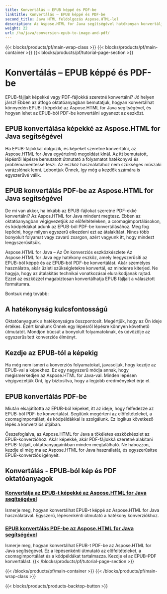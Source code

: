 ```yaml
---
title: Konvertálás – EPUB képpé és PDF-be
linktitle: Konvertálás – EPUB képpé és PDF-be
second_title: Java HTML feldolgozás Aspose.HTML-lel
description: Az Aspose.HTML for Java segítségével hatékonyan konvertálja az EPUB-fájlt képekké. Ez a lépésenkénti útmutató leegyszerűsíti a folyamatot. Tanuld meg az EPUB-ból PDF-be konvertálást is.
weight: 22
url: /hu/java/conversion-epub-to-image-and-pdf/
---
```


{{< blocks/products/pf/main-wrap-class >}}
{{< blocks/products/pf/main-container >}}
{{< blocks/products/pf/tutorial-page-section >}}

# Konvertálás – EPUB képpé és PDF-be

EPUB-fájljait képekké vagy PDF-fájlokká szeretné konvertálni? Jó helyen jársz! Ebben az átfogó oktatóanyagban bemutatjuk, hogyan konvertálhat könnyedén EPUB-t képekké az Aspose.HTML for Java segítségével, és hogyan lehet az EPUB-ból PDF-be konvertálni ugyanezt az eszközt. 

## EPUB konvertálása képekké az Aspose.HTML for Java segítségével
Ha EPUB-fájlokkal dolgozik, és képeket szeretne konvertálni, az Aspose.HTML for Java egyértelmű megoldást kínál. Az itt bemutatott, lépésről lépésre bemutatott útmutató a folyamatot hatékonyvá és problémamentessé teszi. Az eszköz használatához nem szükséges műszaki varázslónak lenni. Lebontjuk Önnek, így még a kezdők számára is egyszerűvé válik.

## EPUB konvertálás PDF-be az Aspose.HTML for Java segítségével
De mi van akkor, ha inkább az EPUB-fájlokat szeretné PDF-ekké konvertálni? Az Aspos.HTML for Java mindent megtesz. Ebben az oktatóanyagban végigvezetjük az előfeltételeken, a csomagimportálásokon, és kódpéldákat adunk az EPUB-ból PDF-be konvertálásához. Meg fog lepődni, hogy milyen egyszerű elkezdeni ezt az átalakítást. Nincs több bonyolult folyamat vagy zavaró zsargon, azért vagyunk itt, hogy mindezt leegyszerűsítsük.

Aspose.HTML for Java – Az Ön konverziós eszközkészlete
Az Aspose.HTML for Java egy hatékony eszköz, amely leegyszerűsíti az EPUB-ból képpé és az EPUB-ból PDF-be konvertálást. Akár személyes használatra, akár üzleti szükségletekre konvertál, ez mindenre kiterjed. Ne hagyja, hogy az átalakítás technikai vonatkozásai eluralkodjanak rajtad. Ezzel az eszközzel magabiztosan konvertálhatja EPUB fájljait a választott formátumra. 

Bontsuk még tovább:

## A hatékonyság kulcsfontosságú
Oktatóanyagunk a hatékonyságra összpontosít. Megértjük, hogy az Ön ideje értékes. Ezért kínálunk Önnek egy lépésről lépésre könnyen követhető útmutatót. Mondjon búcsút a bonyolult folyamatoknak, és üdvözölje az egyszerűsített konverziós élményt.

## Kezdje az EPUB-tól a képekig
Ha még nem ismeri a konverziós folyamatokat, javasoljuk, hogy kezdje az EPUB-val a képekhez. Ez egy nagyszerű módja annak, hogy megismerkedjen az Aspose.HTML for Java-val. Minden lépésen végigvezetjük Önt, így biztosítva, hogy a legjobb eredményeket érje el.

## EPUB konvertálás PDF-be
Miután elsajátította az EPUB-ból képeket, itt az ideje, hogy felfedezze az EPUB-ból PDF-be konvertálást. Segítünk megérteni az előfeltételeket, a csomagimportálást, és kódpéldákkal is szolgálunk. Ez logikus következő lépés a konverziós útjában.

Összefoglalva, az Aspose.HTML for Java a tökéletes eszközkészlet az EPUB-konverzióhoz. Akár képekké, akár PDF-fájlokká szeretné alakítani EPUB-fájljait, oktatóanyagainkban minden megtalálható. Ne habozzon, kezdje el még ma az Aspose.HTML for Java használatát, és egyszerűsítse EPUB-konverziós igényeit.
## Konvertálás - EPUB-ból kép és PDF oktatóanyagok
### [Konvertálja az EPUB-t képekké az Aspose.HTML for Java segítségével](./convert-epub-to-image/)
Ismerje meg, hogyan konvertálhat EPUB-t képpé az Aspose.HTML for Java használatával. Egyszerű, lépésenkénti útmutató a hatékony konverziókhoz.
### [EPUB konvertálás PDF-be az Aspose.HTML for Java segítségével](./convert-epub-to-pdf/)
Ismerje meg, hogyan konvertálhat EPUB-t PDF-be az Aspose.HTML for Java segítségével. Ez a lépésenkénti útmutató az előfeltételeket, a csomagimportálást és a kódpéldákat tartalmazza. Kezdje el az EPUB–PDF konvertálást.
{{< /blocks/products/pf/tutorial-page-section >}}

{{< /blocks/products/pf/main-container >}}
{{< /blocks/products/pf/main-wrap-class >}}

{{< blocks/products/products-backtop-button >}}
